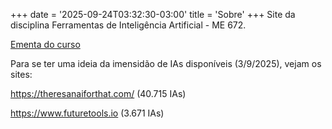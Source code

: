 +++
date = '2025-09-24T03:32:30-03:00'
title = 'Sobre'
+++
Site da disciplina Ferramentas de Inteligência Artificial - ME 672.

[Ementa do curso](/ementa.pdf)

Para se ter uma ideia da imensidão de IAs disponíveis (3/9/2025), vejam os sites:

https://theresanaiforthat.com/ (40.715 IAs)

https://www.futuretools.io (3.671 IAs)


